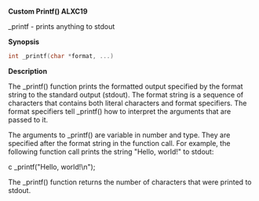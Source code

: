 **Custom Printf() ALXC19**

_printf - prints anything to stdout

**Synopsis**

```c
int _printf(char *format, ...)

```
**Description**

The _printf() function prints the formatted output specified by the format string to the standard output (stdout). The format string is a sequence of characters that contains both literal characters and format specifiers. The format specifiers tell _printf() how to interpret the arguments that are passed to it.

The arguments to _printf() are variable in number and type. They are specified after the format string in the function call. For example, the following function call prints the string "Hello, world!" to stdout:

c
_printf("Hello, world!\n");

The _printf() function returns the number of characters that were printed to stdout.

